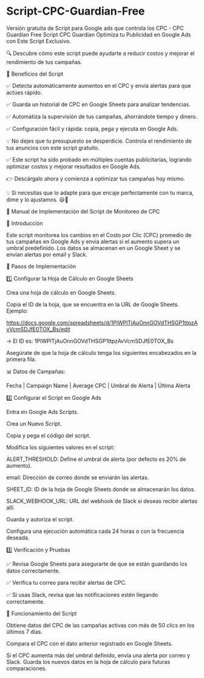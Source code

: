 # Script-CPC-Guardian-Free
Versión gratuita de Script para Google ads que controla los CPC - CPC Guardian Free
Script CPC Guardian
Optimiza tu Publicidad en Google Ads con Este Script Exclusivo.

🔍 Descubre cómo este script puede ayudarte a reducir costos y mejorar el rendimiento de tus campañas.

📌 Beneficios del Script

✅ Detecta automáticamente aumentos en el CPC y envía alertas para que actúes rápido.

✅ Guarda un historial de CPC en Google Sheets para analizar tendencias.

✅ Automatiza la supervisión de tus campañas, ahorrándote tiempo y dinero.

✅ Configuración fácil y rápida: copia, pega y ejecuta en Google Ads.

💡 No dejes que tu presupuesto se desperdicie. Controla el rendimiento de tus anuncios con este script gratuito.

✅ Este script ha sido probado en múltiples cuentas publicitarias, logrando optimizar costos y mejorar resultados en Google Ads.



👉 Descárgalo ahora y comienza a optimizar tus campañas hoy mismo.


💡 Si necesitas que lo adapte para que encaje perfectamente con tu marca, dime y lo ajustamos. 😃🚀


📘 Manual de Implementación del Script de Monitoreo de CPC

🔹 Introducción

Este script monitorea los cambios en el Costo por Clic (CPC) promedio de tus campañas en Google Ads y envía alertas si el aumento supera un umbral predefinido. Los datos se almacenan en un Google Sheet y se envían alertas por email y Slack.

🔹 Pasos de Implementación

1️⃣ Configurar la Hoja de Cálculo en Google Sheets

Crea una hoja de cálculo en Google Sheets.

Copia el ID de la hoja, que se encuentra en la URL de Google Sheets. Ejemplo:

https://docs.google.com/spreadsheets/d/1PlWPlTjAuOnnGOVdTHSGP1ttpzAvVcmSDJfE0TOX_Bs/edit

→ El ID es: 1PlWPlTjAuOnnGOVdTHSGP1ttpzAvVcmSDJfE0TOX_Bs


Asegúrate de que la hoja de cálculo tenga los siguientes encabezados en la primera fila.

📊 Datos de Campañas:

Fecha | Campaign Name	| Average CPC |	Umbral de Alerta | Última Alerta


2️⃣ Configurar el Script en Google Ads

Entra en Google Ads Scripts.

Crea un Nuevo Script.

Copia y pega el código del script.

Modifica los siguientes valores en el script:

ALERT_THRESHOLD: Define el umbral de alerta (por defecto es 20% de aumento).

email: Dirección de correo donde se enviarán las alertas.

SHEET_ID: ID de la hoja de Google Sheets donde se almacenarán los datos.

SLACK_WEBHOOK_URL: URL del webhook de Slack si deseas recibir alertas allí.

Guarda y autoriza el script.


Configura una ejecución automática cada 24 horas o con la frecuencia deseada.

3️⃣ Verificación y Pruebas

✅ Revisa Google Sheets para asegurarte de que se están guardando los datos correctamente.

✅ Verifica tu correo para recibir alertas de CPC.

✅ Si usas Slack, revisa que las notificaciones estén llegando correctamente.


🔹 Funcionamiento del Script

Obtiene datos del CPC de las campañas activas con más de 50 clics en los últimos 7 días.

Compara el CPC con el dato anterior registrado en Google Sheets.

Si el CPC aumenta más del umbral definido, envía una alerta por correo y Slack.
Guarda los nuevos datos en la hoja de cálculo para futuras comparaciones.

